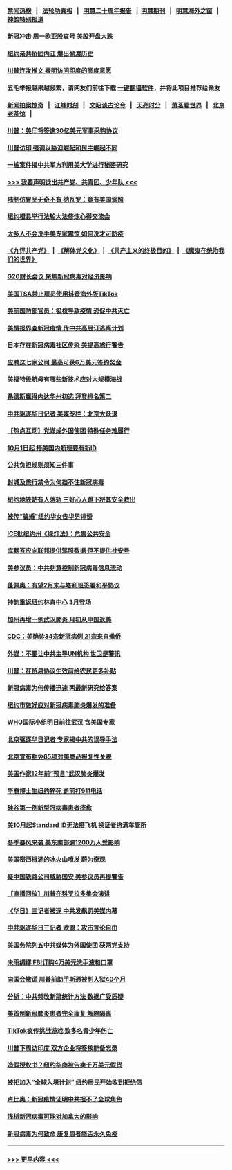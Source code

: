 #### [禁闻热榜](热点新闻.md?=0)  &nbsp;&nbsp;|&nbsp;&nbsp; [法轮功真相](https://github.com/gfw-breaker/truth/blob/master/README.md?=0) &nbsp;&nbsp;|&nbsp;&nbsp; [明慧二十周年报告](https://github.com/gfw-breaker/mh-reports/blob/master/README.md?=0) &nbsp;&nbsp;|&nbsp;&nbsp;[明慧期刊](https://github.com/gfw-breaker/mh-qikan) &nbsp;&nbsp;|&nbsp;&nbsp; [明慧海外之窗](https://github.com/gfw-breaker/mh-news/blob/master/README.md?=0) &nbsp;&nbsp;|&nbsp;&nbsp; [神韵特别报道](https://github.com/gfw-breaker/mh-news/blob/master/shenyun.md?=0)
#### [新冠冲击 周一欧亚股哀号 美股开盘大跌](../pages/nsc412/n11892648.md?t=02250202) 
#### [纽约亲共侨团内讧 爆出偷渡历史](../pages/nsc412/n11891235.md?t=02250202) 
#### [川普连发推文 表明访问印度的高度意愿](../pages/nsc412/n11891927.md?t=02250202) 
#### 五毛举报越来越频繁，请网友们前往下载 [一键翻墙软件](https://github.com/gfw-breaker/ssr-accounts)，并将此项目推荐给亲友
#### [新闻拍案惊奇](https://github.com/gfw-breaker/banned-news/blob/master/pages/link4.md) &nbsp;&nbsp;|&nbsp;&nbsp; [江峰时刻](https://github.com/gfw-breaker/banned-news/blob/master/pages/link4.md) &nbsp;&nbsp;|&nbsp;&nbsp; [文昭谈古论今](https://github.com/gfw-breaker/banned-news/blob/master/pages/link4.md) &nbsp;&nbsp;|&nbsp;&nbsp; [天亮时分](https://github.com/gfw-breaker/banned-news/blob/master/pages/link4.md) &nbsp;&nbsp;|&nbsp;&nbsp; [萧茗看世界](https://github.com/gfw-breaker/banned-news/blob/master/pages/link4.md) &nbsp;&nbsp;|&nbsp;&nbsp; [北京老茶馆](https://github.com/gfw-breaker/banned-news/blob/master/pages/link4.md) &nbsp;&nbsp;|&nbsp;&nbsp; 
#### [川普：美印将签逾30亿美元军事采购协议](../pages/nsc412/n11892494.md?t=02250202) 
#### [川普访印 强调以胁迫崛起和民主崛起不同](../pages/nsc412/n11891855.md?t=02250202) 
#### [一桩案件揭中共军方利用美大学进行秘密研究](../pages/nsc412/n11891206.md?t=02250202) 
#### [>>> 我要声明退出共产党、共青团、少年队 <<<](https://github.com/begood0513/goodnews/blob/master/quit/letter.md) 
#### [陆制仿冒品无奇不有 纳瓦罗：竟有美国驾照](../pages/nsc412/n11890953.md?t=02250202) 
#### [纽约橙县举行法轮大法修炼心得交流会](../pages/nsc412/n11890760.md?t=02250202) 
#### [太多人不会洗手美专家震惊 如何洗才可防疫](../pages/nsc412/n11875866.md?t=02250202) 
#### [《九评共产党》](https://github.com/begood0513/9ping.md/blob/master/README.md) &nbsp;|&nbsp; [《解体党文化》](../../../../jtdwh.md/blob/master/README.md)  &nbsp;|&nbsp; [《共产主义的终极目的》](../../../../gczydzjmd.md/blob/master/README.md) &nbsp;|&nbsp; [《魔鬼在统治我们的世界》](../../../../mgztzwmdsj.md/blob/master/README.md) 
#### [G20财长会议 聚焦新冠病毒对经济影响](../pages/nsc412/n11890400.md?t=02250202) 
#### [美国TSA禁止雇员使用抖音海外版TikTok](../pages/nsc412/n11890500.md?t=02250202) 
#### [美前国防部官员：极权导致疫情 恐促中共灭亡](../pages/nsc412/n11889092.md?t=02250202) 
#### [美情报界查新冠疫情 传中共高层订逃离计划](../pages/nsc412/n11888161.md?t=02250202) 
#### [日本存在新冠病毒社区传染 美提高旅行警告](../pages/nsc412/n11889917.md?t=02250202) 
#### [应聘这七家公司 最高可获6万美元签约奖金](../pages/nsc412/n11879446.md?t=02250202) 
#### [美福特级航母有哪些新技术应对大规模海战](../pages/nsc412/n11882087.md?t=02250202) 
#### [桑德斯赢得内达华州初选 拜登排名第二](../pages/nsc412/n11888760.md?t=02250202) 
#### [中共驱逐华日记者 美媒专栏：北京大跃退](../pages/nsc412/n11888453.md?t=02250202) 
#### [【热点互动】党媒成外国使团 特殊任务难履行](../pages/nsc412/n11888306.md?t=02250202) 
#### [10月1日起 搭美国内航班要有新ID](../pages/nsc412/n11888243.md?t=02250202) 
#### [公共负担规则须知三件事](../pages/nsc412/n11888123.md?t=02250202) 
#### [封城及旅行禁令为何挡不住新冠病毒](../pages/nsc412/n11888067.md?t=02250202) 
#### [纽约地铁站有人落轨   三好心人跳下将其安全救出](../pages/nsc412/n11888088.md?t=02250202) 
#### [被传“骗婚”纽约华女告华男诽谤](../pages/nsc412/n11887303.md?t=02250202) 
#### [ICE批纽约州《绿灯法》：危害公共安全](../pages/nsc412/n11887285.md?t=02250202) 
#### [库默答应向联邦提供驾照数据 但不提供社安号](../pages/nsc412/n11887269.md?t=02250202) 
#### [美参议员：中共刻意控制新冠病毒信息流动](../pages/nsc412/n11887949.md?t=02250202) 
#### [蓬佩奥：有望2月末与塔利班签署和平协议](../pages/nsc412/n11887248.md?t=02250202) 
#### [神韵重返纽约林肯中心 3月登场](../pages/nsc412/n11885013.md?t=02250202) 
#### [加州再增一例武汉肺炎 月初从中国返美](../pages/nsc412/n11886929.md?t=02250202) 
#### [CDC：美确诊34宗新冠病例 21宗来自撤侨](../pages/nsc412/n11886795.md?t=02250202) 
#### [外媒：不要让中共主导UN机构 世卫是警讯](../pages/nsc412/n11886401.md?t=02250202) 
#### [川普：在贸易协议生效前给农民更多补贴](../pages/nsc412/n11886549.md?t=02250202) 
#### [新冠病毒为何传播迅速 两最新研究给答案](../pages/nsc412/n11886505.md?t=02250202) 
#### [纽约市做好应对新冠病毒肺炎爆发的准备](../pages/nsc412/n11885019.md?t=02250202) 
#### [WHO国际小组明日前往武汉 含美国专家](../pages/nsc412/n11886380.md?t=02250202) 
#### [北京驱逐华日记者 专家揭中共的误导手法](../pages/nsc412/n11886124.md?t=02250202) 
#### [北京宣布豁免65项对美商品报复性关税](../pages/nsc412/n11885960.md?t=02250202) 
#### [美国作家12年前“预言”武汉肺炎爆发](../pages/nsc412/n11885487.md?t=02250202) 
#### [华裔博士生纽约猝死  逝前打911电话](../pages/nsc412/n11885007.md?t=02250202) 
#### [硅谷第一例新型冠病毒患者痊愈](../pages/nsc412/n11885163.md?t=02250202) 
#### [美10月起Standard ID无法搭飞机  换证者挤满车管所](../pages/nsc412/n11885036.md?t=02250202) 
#### [冬季暴风来袭 美东南部逾1200万人受影响](../pages/nsc412/n11884620.md?t=02250202) 
#### [美国密西根湖的冰火山喷发 蔚为奇观](../pages/nsc412/n11884842.md?t=02250202) 
#### [疑中国铁路公司威胁国安 美参议员再提警告](../pages/nsc412/n11884300.md?t=02250202) 
#### [【直播回放】川普在科罗拉多集会演讲](../pages/nsc412/n11883640.md?t=02250202) 
#### [《华日》三记者被逐 中共发飙罚美媒内幕](../pages/nsc412/n11884184.md?t=02250202) 
#### [中共驱逐华日三记者 欧盟：攻击言论自由](../pages/nsc412/n11884179.md?t=02250202) 
#### [美国务院列五中共媒体为外国使团 获两党支持](../pages/nsc412/n11883954.md?t=02250202) 
#### [未雨绸缪 FBI订购4万美元洗手液和口罩](../pages/nsc412/n11883960.md?t=02250202) 
#### [向国会撒谎 川普前助手斯通被判入狱40个月](../pages/nsc412/n11883930.md?t=02250202) 
#### [分析：中共频改新冠统计方法 数据广受质疑](../pages/nsc412/n11883875.md?t=02250202) 
#### [美首例新冠肺炎患者完全康复 解除隔离](../pages/nsc412/n11883754.md?t=02250202) 
#### [TikTok疯传挑战游戏 致多名青少年伤亡](../pages/nsc412/n11883598.md?t=02250202) 
#### [川普下周访印度 双方企业将签核能备忘录](../pages/nsc412/n11883604.md?t=02250202) 
#### [造假授权书？纽约华商被告卖千万美元假货](../pages/nsc412/n11882429.md?t=02250202) 
#### [被拒加入“全球入境计划”  纽约居民开始收到拒绝信](../pages/nsc412/n11882417.md?t=02250202) 
#### [卢比奥：新冠疫情证明中共担不了全球角色](../pages/nsc412/n11881340.md?t=02250202) 
#### [浅析新冠病毒可能对加拿大的影响](../pages/nsc412/n11879775.md?t=02250202) 
#### [新冠病毒为何致命 康复患者能否永久免疫](../pages/nsc412/n11881488.md?t=02250202) 

----
#### [ >>> 更早内容 <<< ](../indexes/nsc412-earlier.md)

